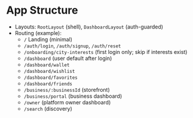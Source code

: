# App Structure
- Layouts: `RootLayout` (shell), `DashboardLayout` (auth-guarded)
- Routing (example):
  - `/` Landing (minimal)
  - `/auth/login`, `/auth/signup`, `/auth/reset`
  - `/onboarding/city-interests` (first login only; skip if interests exist)
  - `/dashboard` (user default after login)
  - `/dashboard/wallet`
  - `/dashboard/wishlist`
  - `/dashboard/favorites`
  - `/dashboard/friends`
  - `/business/:businessId` (storefront)
  - `/business/portal` (business dashboard)
  - `/owner` (platform owner dashboard)
  - `/search` (discovery)
